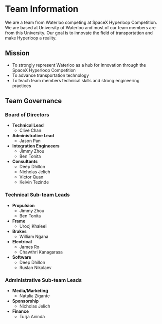 Team Information
================

We are a team from Waterloo competing at SpaceX Hyperloop Competition. We are based at University of Waterloo
and most of our team members are from this University. Our goal is to innovate the field of transportation
and make Hyperloop a reality.

## Mission
- To strongly represent Waterloo as a hub for innovation through the SpaceX Hyperloop Competition
- To advance transportation technology
- To teach team members technical skills and strong engineering practices

## Team Governance
### Board of Directors
- **Technical Lead**
    - Clive Chan
- **Administrative Lead**
    - Jason Pan
- **Integration Engineeers**
    - Jimmy Zhou
    - Ben Tonita
- **Consultants**
    - Deep Dhillon
    - Nicholas Jelich
    - Victor Quan
    - Kelvin Tezinde
### Technical Sub-team Leads
- **Propulsion**
    - Jimmy Zhou
    - Ben Tonita
- **Frame**
    - Urooj Khaleeli
- **Brakes**
    - William Ngana
- **Electrical**
    - James Ro
    - Chawthri Kanagarasa
- **Software**
    - Deep Dhillon
    - Ruslan Nikolaev
### Administrative Sub-team Leads
- **Media/Marketing**
    - Natalia Zigante
- **Sponsorship**
    - Nicholas Jelich
- **Finance**
    - Turja Aninda